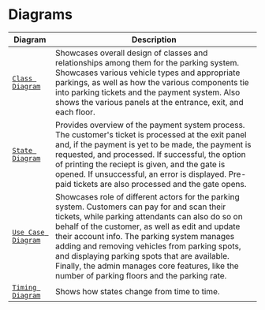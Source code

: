# Diagrams

| Diagram | Description |
| --- | --- |
| [`Class Diagram`](https://github.com/Manomaysubban-Narasimha/CS151-Parking_Management_System/blob/main/diagrams/Parking%20System%20Class%20Diagram.drawio.png) | Showcases overall design of classes and relationships among them for the parking system. Showcases various vehicle types and appropriate parkings, as well as how the various components tie into parking tickets and the payment system. Also shows the various panels at the entrance, exit, and each floor. |
| [`State Diagram`](https://github.com/Manomaysubban-Narasimha/CS151-Parking_Management_System/blob/main/diagrams/Project%20UML%20State%20Diagram.pdf) | Provides overview of the payment system process. The customer's ticket is processed at the exit panel and, if the payment is yet to be made, the payment is requested, and processed. If successful, the option of printing the reciept is given, and the gate is opened. If unsuccessful, an error is displayed. Pre-paid tickets are also processed and the gate opens. |
| [`Use Case Diagram`](https://github.com/Manomaysubban-Narasimha/CS151-Parking_Management_System/blob/main/diagrams/Project%20UML%20Use%20Case%20Diagram%202.pdf) | Showcases role of different actors for the parking system. Customers can pay for and scan their tickets, while parking attendants can also do so on behalf of the customer, as well as edit and update their account info. The parking system manages adding and removing vehicles from parking spots, and displaying parking spots that are available. Finally, the admin manages core features, like the number of parking floors and the parking rate. |
| [`Timing Diagram`](https://github.com/Manomaysubban-Narasimha/CS151-Parking_Management_System/blob/main/diagrams/UML%20Timing%20Diagram.png) | Shows how states change from time to time. |
